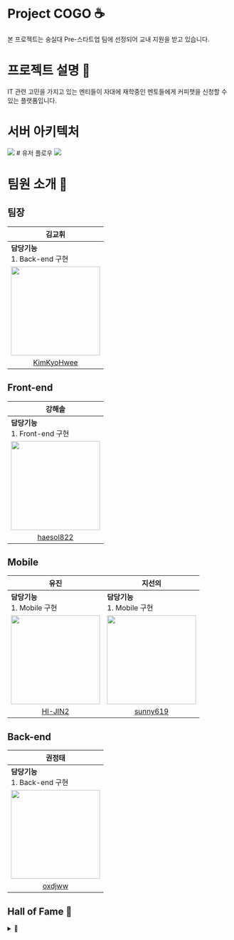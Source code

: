 # Project COGO ☕️
본 프로젝트는 숭실대 Pre-스타트업 팀에 선정되어 교내 지원을 받고 있습니다.
# 프로젝트 설명 📄
IT 관련 고민을 가지고 있는 멘티들이 자대에 재학중인 멘토들에게 커피챗을 신청할 수 있는 플랫폼입니다.
# 서버 아키텍처
<img src="https://github.com/user-attachments/assets/a4d2c5ac-e02c-43d0-9d8b-a8e28d91dc40" />
# 유저 플로우
<img src="https://github.com/user-attachments/assets/9579d30c-7546-41b7-bfcc-629aded67c14" />

# 팀원 소개 👥

## 팀장 
| <div align="center">김교휘</div> | 
| :--------------------------- |
| **담당기능**<br>1. Back-end 구현 | 
| [<img src="https://avatars.githubusercontent.com/u/122682443?v=4" width="200" height="200">](https://github.com/KimKyoHwee)
| <div align="center"><a href="https://github.com/KimKyoHwee">KimKyoHwee</a></div> |

## Front-end
| <div align="center">강해솔</div> |
| :----------------------------- |
| **담당기능**<br>1. Front-end 구현  |
| [<img src="https://avatars.githubusercontent.com/u/74664649?v=4" width="200" height="200">](https://github.com/haesol822) |
| <div align="center"><a href="https://github.com/haesol822">haesol822</a></div> |

## Mobile
| <div align="center">유진</div> | <div align="center">지선의</div> |
| :----------------------------- |  :----------------------------- |
| **담당기능**<br>1. Mobile 구현  |  **담당기능**<br>1. Mobile 구현  |
| [<img src="https://avatars.githubusercontent.com/u/94737714?v=4" width="200" height="200">](https://github.com/HI-JIN2) | [<img src="https://avatars.githubusercontent.com/u/146940671?v=4" width="200" height="200">](https://github.com/sunnny619) |
| <div align="center"><a href="https://github.com/HI-JIN2">HI-JIN2</a></div> | <div align="center"><a href="https://github.com/sunny619">sunny619</a></div> |

## Back-end
| <div align="center">권정태</div> |
| :----------------------------- |
| **담당기능**<br>1. Back-end 구현  |
| [<img src="https://avatars.githubusercontent.com/u/102507306?v=4" width="200" height="200">](https://github.com/oxdjww) |
| <div align="center"><a href="https://github.com/oxdjww">oxdjww</a></div> |

## Hall of Fame 👑
<details>
<summary>👑</summary>
  
| <div align="center">김지은</div> | <div align="center">최서현</div> | <div align="center">최상원</div> |
| :----------------------------- | :----------------------------- | :----------------------------- |
| **담당기능**<br>1. Project Manager  | **담당기능**<br>1. 1차 스프린트 Front-end | **담당기능**<br>1. 1차 스프린트 Front-end |
| [<img src="https://avatars.githubusercontent.com/u/99941493?v=4" width="200" height="200">](https://github.com/0zlrlo) | [<img src="https://avatars.githubusercontent.com/u/104755384?v=4" width="200" height="200">](https://github.com/candosh) | [<img src="https://avatars.githubusercontent.com/u/21211957?v=4" width="200" height="200">](https://github.com/ChoiSangwon) |
</div>
</details>
